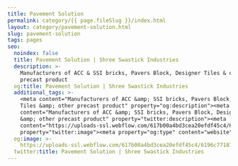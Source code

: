 ```yaml
---
title: Pavement Solution
permalink: category/{{ page.fileSlug }}/index.html
layout: category/pavement-solution.html
slug: pavement-solution
tags: pages
seo:
  noindex: false
  title: Pavement Solution | Shree Swastick Industries
  description: >-
    Manufacturers of ACC & SSI bricks, Pavers Block, Designer Tiles & other
    precast product
  og:title: Pavement Solution | Shree Swastick Industries
  additional_tags: >-
    <meta content="Manufacturers of ACC &amp; SSI bricks, Pavers Block, Designer
    Tiles &amp; other precast product" property="og:description"><meta
    content="Manufacturers of ACC &amp; SSI bricks, Pavers Block, Designer Tiles
    &amp; other precast product" property="twitter:description"><meta
    content="https://uploads-ssl.webflow.com/617b00a4bd3cea20efdf45c4/6196c77181daeb0fc94fddd3_Full%20logo.png"
    property="twitter:image"><meta property="og:type" content="website">
  og:image: >-
    https://uploads-ssl.webflow.com/617b00a4bd3cea20efdf45c4/6196c77181daeb0fc94fddd3_Full%20logo.png
  twitter:title: Pavement Solution | Shree Swastick Industries
---
```



